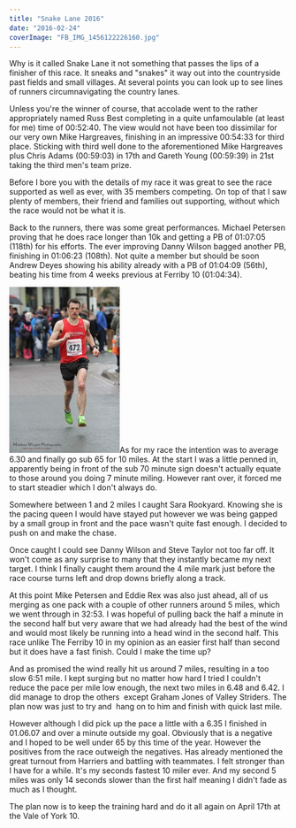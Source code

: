 ```yaml
---
title: "Snake Lane 2016"
date: "2016-02-24"
coverImage: "FB_IMG_1456122226160.jpg"
---
```


Why is it called Snake Lane it not something that passes the lips of a finisher of this race. It sneaks and "snakes" it way out into the countryside past fields and small villages. At several points you can look up to see lines of runners circumnavigating the country lanes.

Unless you're the winner of course, that accolade went to the rather appropriately named Russ Best completing in a quite unfamoulable (at least for me) time of 00:52:40. The view would not have been too dissimilar for our very own Mike Hargreaves, finishing in an impressive 00:54:33 for third place. Sticking with third well done to the aforementioned Mike Hargreaves plus Chris Adams (00:59:03) in 17th and Gareth Young (00:59:39) in 21st taking the third men's team prize.

Before I bore you with the details of my race it was great to see the race supported as well as ever, with 35 members competing. On top of that I saw plenty of members, their friend and families out supporting, without which the race would not be what it is.

Back to the runners, there was some great performances. Michael Petersen proving that he does race longer than 10k and getting a PB of 01:07:05 (118th) for his efforts. The ever improving Danny Wilson bagged another PB, finishing in 01:06:23 (108th). Not quite a member but should be soon Andrew Deyes showing his ability already with a PB of 01:04:09 (56th), beating his time from 4 weeks previous at Ferriby 10 (01:04:34).

[![Darren White - Snake Lane 10](images/12418951_234580023546460_5482297594413825224_o-200x300.jpg)](http://dlw.me.uk/wp-content/uploads/2016/02/12418951_234580023546460_5482297594413825224_o.jpg)As for my race the intention was to average 6.30 and finally go sub 65 for 10 miles. At the start I was a little penned in, apparently being in front of the sub 70 minute sign doesn't actually equate to those around you doing 7 minute miling. However rant over, it forced me to start steadier which I don't always do.

Somewhere between 1 and 2 miles I caught Sara Rookyard. Knowing she is the pacing queen I would have stayed put however we was being gapped by a small group in front and the pace wasn't quite fast enough. I decided to push on and make the chase.

Once caught I could see Danny Wilson and Steve Taylor not too far off. It won't come as any surprise to many that they instantly became my next target. I think I finally caught them around the 4 mile mark just before the race course turns left and drop downs briefly along a track.

At this point Mike Petersen and Eddie Rex was also just ahead, all of us merging as one pack with a couple of other runners around 5 miles, which we went through in 32:53. I was hopeful of pulling back the half a minute in the second half but very aware that we had already had the best of the wind and would most likely be running into a head wind in the second half. This race unlike The Ferriby 10 in my opinion as an easier first half than second but it does have a fast finish. Could I make the time up?

And as promised the wind really hit us around 7 miles, resulting in a too slow 6:51 mile. I kept surging but no matter how hard I tried I couldn't reduce the pace per mile low enough, the next two miles in 6.48 and 6.42. I did manage to drop the others  except Graham Jones of Valley Striders. The plan now was just to try and  hang on to him and finish with quick last mile.

However although I did pick up the pace a little with a 6.35 I finished in 01.06.07 and over a minute outside my goal. Obviously that is a negative and I hoped to be well under 65 by this time of the year. However the positives from the race outweigh the negatives. Has already mentioned the great turnout from Harriers and battling with teammates. I felt stronger than I have for a while. It's my seconds fastest 10 miler ever. And my second 5 miles was only 14 seconds slower than the first half meaning I didn't fade as much as I thought.

The plan now is to keep the training hard and do it all again on April 17th at the Vale of York 10.
